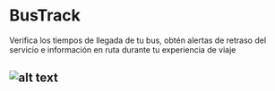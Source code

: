 # BusTrack

Verifica los tiempos de llegada de tu bus, obtén alertas de retraso del servicio e información en ruta durante tu experiencia de viaje

![alt text]()
---


